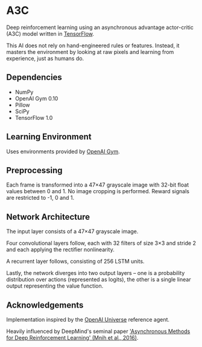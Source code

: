 # A3C
Deep reinforcement learning using an asynchronous advantage actor-critic (A3C) model written in [TensorFlow](https://www.tensorflow.org/). 

This AI does not rely on hand-engineered rules or features. Instead, it masters the environment by looking at raw pixels and learning from experience, just as humans do.

## Dependencies
* NumPy
* OpenAI Gym 0.10
* Pillow
* SciPy
* TensorFlow 1.0

## Learning Environment
Uses environments provided by [OpenAI Gym](https://gym.openai.com/).

## Preprocessing
Each frame is transformed into a 47×47 grayscale image with 32-bit float values between 0 and 1. No image cropping is performed. Reward signals are restricted to -1, 0 and 1.

## Network Architecture
The input layer consists of a 47×47 grayscale image.

Four convolutional layers follow, each with 32 filters of size 3×3 and stride 2 and each applying the rectifier nonlinearity.

A recurrent layer follows, consisting of 256 LSTM units.

Lastly, the network diverges into two output layers – one is a probability distribution over actions (represented as logits), the other is a single linear output representing the value function.

## Acknowledgements
Implementation inspired by the [OpenAI Universe](https://universe.openai.com/) reference agent.

Heavily influenced by DeepMind's seminal paper ['Asynchronous Methods for Deep Reinforcement Learning' (Mnih et al., 2016)](https://arxiv.org/abs/1602.01783).
